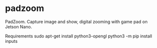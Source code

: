 # padzoom
PadZoom. 
Capture image and show, digital zooming with game pad on Jetson Nano.

Requirements 
sudo apt-get install python3-opengl 
python3 -m pip install inputs 
